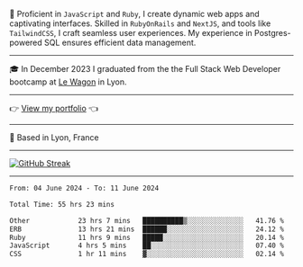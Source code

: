 📖 Proficient in `JavaScript` and `Ruby`, I create dynamic web apps and captivating interfaces. Skilled in `RubyOnRails` and `NextJS`, and tools like `TailwindCSS`, I craft seamless user experiences. My experience in Postgres-powered SQL ensures efficient data management.

***

🎓 In December 2023 I graduated from the the Full Stack Web Developer bootcamp at [Le Wagon](https://www.lewagon.com/) in Lyon.

***

👉 <a href="https://www.davidlau.dev/" target="_blank">View my portfolio</a> 👈

***

📍 Based in Lyon, France

***

[![GitHub Streak](https://streak-stats.demolab.com?user=kaimunlau&theme=github-dark&hide_border=true)](https://git.io/streak-stats)

***

<!--START_SECTION:waka-->

```txt
From: 04 June 2024 - To: 11 June 2024

Total Time: 55 hrs 23 mins

Other            23 hrs 7 mins   ██████████▒░░░░░░░░░░░░░░   41.76 %
ERB              13 hrs 21 mins  ██████░░░░░░░░░░░░░░░░░░░   24.12 %
Ruby             11 hrs 9 mins   █████░░░░░░░░░░░░░░░░░░░░   20.14 %
JavaScript       4 hrs 5 mins    ██░░░░░░░░░░░░░░░░░░░░░░░   07.40 %
CSS              1 hr 11 mins    ▓░░░░░░░░░░░░░░░░░░░░░░░░   02.14 %
```

<!--END_SECTION:waka-->
